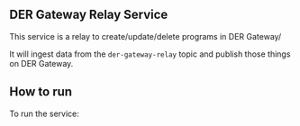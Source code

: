 ## DER Gateway Relay Service

This service is a relay to create/update/delete programs in DER Gateway/

It will ingest data from the `der-gateway-relay` topic and publish those things on DER Gateway.

## How to run

To run the service:
```invoke app.der-gateway-relay
```